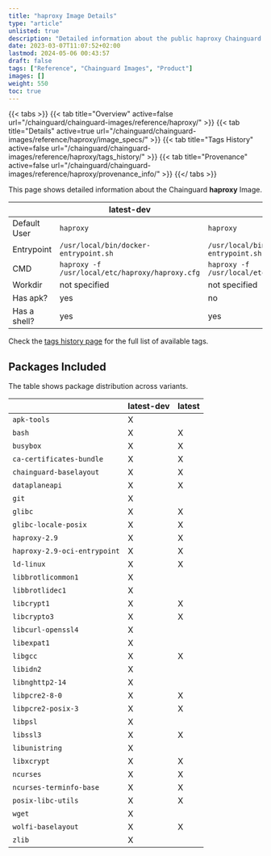 ```yaml
---
title: "haproxy Image Details"
type: "article"
unlisted: true
description: "Detailed information about the public haproxy Chainguard Image."
date: 2023-03-07T11:07:52+02:00
lastmod: 2024-05-06 00:43:57
draft: false
tags: ["Reference", "Chainguard Images", "Product"]
images: []
weight: 550
toc: true
---
```


{{< tabs >}}
{{< tab title="Overview" active=false url="/chainguard/chainguard-images/reference/haproxy/" >}}
{{< tab title="Details" active=true url="/chainguard/chainguard-images/reference/haproxy/image_specs/" >}}
{{< tab title="Tags History" active=false url="/chainguard/chainguard-images/reference/haproxy/tags_history/" >}}
{{< tab title="Provenance" active=false url="/chainguard/chainguard-images/reference/haproxy/provenance_info/" >}}
{{</ tabs >}}

This page shows detailed information about the Chainguard **haproxy** Image.

|              | latest-dev                                      | latest                                          |
|--------------|-------------------------------------------------|-------------------------------------------------|
| Default User | `haproxy`                                       | `haproxy`                                       |
| Entrypoint   | `/usr/local/bin/docker-entrypoint.sh`           | `/usr/local/bin/docker-entrypoint.sh`           |
| CMD          | `haproxy -f /usr/local/etc/haproxy/haproxy.cfg` | `haproxy -f /usr/local/etc/haproxy/haproxy.cfg` |
| Workdir      | not specified                                   | not specified                                   |
| Has apk?     | yes                                             | no                                              |
| Has a shell? | yes                                             | yes                                             |

Check the [tags history page](/chainguard/chainguard-images/reference/haproxy/tags_history/) for the full list of available tags.

## Packages Included
The table shows package distribution across variants.

|                              | latest-dev | latest |
|------------------------------|------------|--------|
| `apk-tools`                  | X          |        |
| `bash`                       | X          | X      |
| `busybox`                    | X          | X      |
| `ca-certificates-bundle`     | X          | X      |
| `chainguard-baselayout`      | X          | X      |
| `dataplaneapi`               | X          | X      |
| `git`                        | X          |        |
| `glibc`                      | X          | X      |
| `glibc-locale-posix`         | X          | X      |
| `haproxy-2.9`                | X          | X      |
| `haproxy-2.9-oci-entrypoint` | X          | X      |
| `ld-linux`                   | X          | X      |
| `libbrotlicommon1`           | X          |        |
| `libbrotlidec1`              | X          |        |
| `libcrypt1`                  | X          | X      |
| `libcrypto3`                 | X          | X      |
| `libcurl-openssl4`           | X          |        |
| `libexpat1`                  | X          |        |
| `libgcc`                     | X          | X      |
| `libidn2`                    | X          |        |
| `libnghttp2-14`              | X          |        |
| `libpcre2-8-0`               | X          | X      |
| `libpcre2-posix-3`           | X          | X      |
| `libpsl`                     | X          |        |
| `libssl3`                    | X          | X      |
| `libunistring`               | X          |        |
| `libxcrypt`                  | X          | X      |
| `ncurses`                    | X          | X      |
| `ncurses-terminfo-base`      | X          | X      |
| `posix-libc-utils`           | X          | X      |
| `wget`                       | X          |        |
| `wolfi-baselayout`           | X          | X      |
| `zlib`                       | X          |        |


